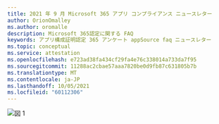 ```yaml
---
title: 2021 年 9 月 Microsoft 365 アプリ コンプライアンス ニュースレター
author: OrionOmalley
ms.author: oromalle
description: Microsoft 365認定に関する FAQ
keywords: アプリ構成証明認定 365 アンケート appSource faq ニュースレター
ms.topic: conceptual
ms.service: attestation
ms.openlocfilehash: e723ad38fa434cf29fa4e76c338014a733da7f95
ms.sourcegitcommit: 11288ac2cbae57aaa7820be0d9fb87c631805b7b
ms.translationtype: MT
ms.contentlocale: ja-JP
ms.lasthandoff: 10/05/2021
ms.locfileid: "60112306"
---
```

![図 1](../media/NewsletterSept2021.jpg)
